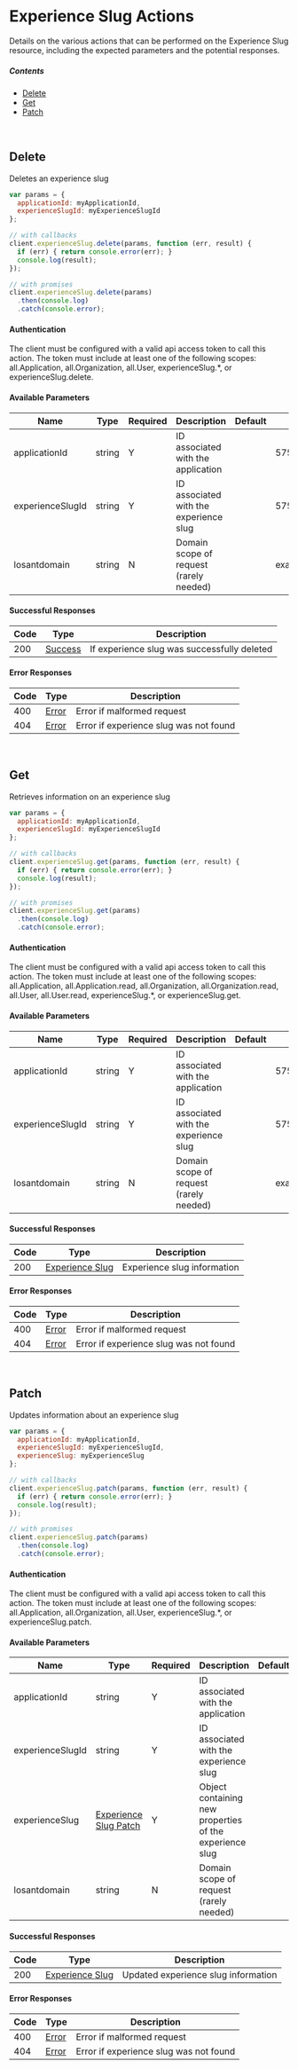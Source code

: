 # Experience Slug Actions

Details on the various actions that can be performed on the
Experience Slug resource, including the expected
parameters and the potential responses.

##### Contents

*   [Delete](#delete)
*   [Get](#get)
*   [Patch](#patch)

<br/>

## Delete

Deletes an experience slug

```javascript
var params = {
  applicationId: myApplicationId,
  experienceSlugId: myExperienceSlugId
};

// with callbacks
client.experienceSlug.delete(params, function (err, result) {
  if (err) { return console.error(err); }
  console.log(result);
});

// with promises
client.experienceSlug.delete(params)
  .then(console.log)
  .catch(console.error);
```

#### Authentication
The client must be configured with a valid api access token to call this
action. The token must include at least one of the following scopes:
all.Application, all.Organization, all.User, experienceSlug.*, or experienceSlug.delete.

#### Available Parameters

| Name | Type | Required | Description | Default | Example |
| ---- | ---- | -------- | ----------- | ------- | ------- |
| applicationId | string | Y | ID associated with the application |  | 575ec8687ae143cd83dc4a97 |
| experienceSlugId | string | Y | ID associated with the experience slug |  | 575ed78e7ae143cd83dc4aab |
| losantdomain | string | N | Domain scope of request (rarely needed) |  | example.com |

#### Successful Responses

| Code | Type | Description |
| ---- | ---- | ----------- |
| 200 | [Success](../lib/schemas/success.json) | If experience slug was successfully deleted |

#### Error Responses

| Code | Type | Description |
| ---- | ---- | ----------- |
| 400 | [Error](../lib/schemas/error.json) | Error if malformed request |
| 404 | [Error](../lib/schemas/error.json) | Error if experience slug was not found |

<br/>

## Get

Retrieves information on an experience slug

```javascript
var params = {
  applicationId: myApplicationId,
  experienceSlugId: myExperienceSlugId
};

// with callbacks
client.experienceSlug.get(params, function (err, result) {
  if (err) { return console.error(err); }
  console.log(result);
});

// with promises
client.experienceSlug.get(params)
  .then(console.log)
  .catch(console.error);
```

#### Authentication
The client must be configured with a valid api access token to call this
action. The token must include at least one of the following scopes:
all.Application, all.Application.read, all.Organization, all.Organization.read, all.User, all.User.read, experienceSlug.*, or experienceSlug.get.

#### Available Parameters

| Name | Type | Required | Description | Default | Example |
| ---- | ---- | -------- | ----------- | ------- | ------- |
| applicationId | string | Y | ID associated with the application |  | 575ec8687ae143cd83dc4a97 |
| experienceSlugId | string | Y | ID associated with the experience slug |  | 575ed78e7ae143cd83dc4aab |
| losantdomain | string | N | Domain scope of request (rarely needed) |  | example.com |

#### Successful Responses

| Code | Type | Description |
| ---- | ---- | ----------- |
| 200 | [Experience Slug](../lib/schemas/experienceSlug.json) | Experience slug information |

#### Error Responses

| Code | Type | Description |
| ---- | ---- | ----------- |
| 400 | [Error](../lib/schemas/error.json) | Error if malformed request |
| 404 | [Error](../lib/schemas/error.json) | Error if experience slug was not found |

<br/>

## Patch

Updates information about an experience slug

```javascript
var params = {
  applicationId: myApplicationId,
  experienceSlugId: myExperienceSlugId,
  experienceSlug: myExperienceSlug
};

// with callbacks
client.experienceSlug.patch(params, function (err, result) {
  if (err) { return console.error(err); }
  console.log(result);
});

// with promises
client.experienceSlug.patch(params)
  .then(console.log)
  .catch(console.error);
```

#### Authentication
The client must be configured with a valid api access token to call this
action. The token must include at least one of the following scopes:
all.Application, all.Organization, all.User, experienceSlug.*, or experienceSlug.patch.

#### Available Parameters

| Name | Type | Required | Description | Default | Example |
| ---- | ---- | -------- | ----------- | ------- | ------- |
| applicationId | string | Y | ID associated with the application |  | 575ec8687ae143cd83dc4a97 |
| experienceSlugId | string | Y | ID associated with the experience slug |  | 575ed78e7ae143cd83dc4aab |
| experienceSlug | [Experience Slug Patch](../lib/schemas/experienceSlugPatch.json) | Y | Object containing new properties of the experience slug |  | [Experience Slug Patch Example](_schemas.md#experience-slug-patch-example) |
| losantdomain | string | N | Domain scope of request (rarely needed) |  | example.com |

#### Successful Responses

| Code | Type | Description |
| ---- | ---- | ----------- |
| 200 | [Experience Slug](../lib/schemas/experienceSlug.json) | Updated experience slug information |

#### Error Responses

| Code | Type | Description |
| ---- | ---- | ----------- |
| 400 | [Error](../lib/schemas/error.json) | Error if malformed request |
| 404 | [Error](../lib/schemas/error.json) | Error if experience slug was not found |

